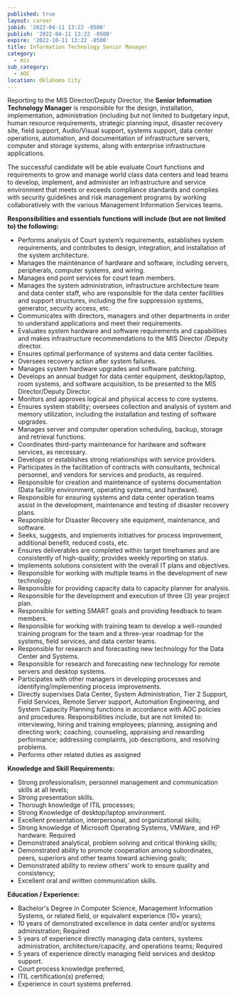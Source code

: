 ```yaml
---
published: true
layout: career
jobid: '2022-04-11 13:22 -0500'
publish: '2022-04-11 13:22 -0500'
expire: '2022-10-11 13:22 -0500'
title: Information Technology Senior Manager
category:
  - mis
sub_category:
  - AOC
location: Oklahoma City
---
```

Reporting to the MIS Director/Deputy Director, the **Senior Information Technology Manager** is responsible for the design, installation, implementation, administration (including but not limited to budgetary input, human resource requirements, strategic planning input, disaster recovery site, field support, Audio/Visual support, systems support, data center operations, automation, and documentation of infrastructure servers, computer and storage systems, along with enterprise infrastructure applications.

The successful candidate will be able evaluate Court functions and requirements to grow and manage world class data centers and lead teams to develop, implement, and administer an infrastructure and service environment that meets or exceeds compliance standards and complies with security guidelines and risk management programs by working collaboratively with the various Management Information Services teams.

**Responsibilities and essentials functions will include (but are not limited to) the following:**

- Performs analysis of Court system’s requirements, establishes system requirements, and contributes to design, integration, and installation of the system architecture.
- Manages the maintenance of hardware and software, including servers, peripherals, computer systems, and wiring.
- Manages end point services for court team members.
- Manages the system administration, infrastructure architecture team and data center staff, who are responsible for the data center facilities and support structures, including the fire suppression systems, generator, security access, etc.
- Communicates with directors, managers and other departments in order to understand applications and meet their requirements.
- Evaluates system hardware and software requirements and capabilities and makes infrastructure recommendations to the MIS Director /Deputy director.
- Ensures optimal performance of systems and data center facilities.
- Oversees recovery action after system failures.
- Manages system hardware upgrades and software patching.
- Develops an annual budget for data center equipment, desktop/laptop, room systems, and software acquisition, to be presented to the MIS Director/Deputy Director.
- Monitors and approves logical and physical access to core systems.
- Ensures system stability; oversees collection and analysis of system and memory utilization, including the installation and testing of software upgrades.
- Manages server and computer operation scheduling, backup, storage and retrieval functions.
- Coordinates third-party maintenance for hardware and software services, as necessary.
- Develops or establishes strong relationships with service providers.
- Participates in the facilitation of contracts with consultants, technical personnel, and vendors for services and products, as required.
- Responsible for creation and maintenance of systems documentation (Data facility environment, operating systems, and hardware).
- Responsible for ensuring systems and data center operation teams assist in the development, maintenance and testing of disaster recovery plans.
- Responsible for Disaster Recovery site equipment, maintenance, and software.
- Seeks, suggests, and implements initiatives for process improvement, additional benefit, reduced costs, etc.
- Ensures deliverables are completed within target timeframes and are consistently of high-quality; provides weekly reporting on status.
- Implements solutions consistent with the overall IT plans and objectives.
- Responsible for working with multiple teams in the development of new technology.
- Responsible for providing capacity data to capacity planner for analysis.
- Responsible for the development and execution of three (3) year project plan.
- Responsible for setting SMART goals and providing feedback to team members.
- Responsible for working with training team to develop a well-rounded training program for the team and a three-year roadmap for the systems, field services, and data center teams.
- Responsible for research and forecasting new technology for the Data Center and Systems.
- Responsible for research and forecasting new technology for remote servers and desktop systems.
- Participates with other managers in developing processes and identifying/implementing process improvements.
- Directly supervises Data Center, System Administration, Tier 2 Support, Field Services, Remote Server support, Automation Engineering, and System Capacity Planning functions in accordance with AOC policies and procedures. Responsibilities include, but are not limited to: interviewing, hiring and training employees; planning, assigning and directing work; coaching, counseling, appraising and rewarding performance; addressing complaints, job descriptions, and resolving problems.
- Performs other related duties as assigned

**Knowledge and Skill Requirements:**

- Strong professionalism, personnel management and communication skills at all levels;
- Strong presentation skills.
- Thorough knowledge of ITIL processes;
- Strong Knowledge of desktop/laptop environment.
- Excellent presentation, interpersonal, and organizational skills;
- Strong knowledge of Microsoft Operating Systems, VMWare, and HP hardware. Required
- Demonstrated analytical, problem solving and critical thinking skills;
- Demonstrated ability to promote cooperation among subordinates, peers, superiors and other teams toward achieving goals;
- Demonstrated ability to review others’ work to ensure quality and consistency;
- Excellent oral and written communication skills.

**Education / Experience:**

- Bachelor's Degree in Computer Science, Management Information Systems, or related field, or equivalent experience (10+ years);
- 10 years of demonstrated excellence in data center and/or systems administration; Required
- 5 years of experience directly managing data centers, systems administration, architecture/capacity, and operations teams; Required
- 5 years of experience directly managing field services and desktop support.
- Court process knowledge preferred,
- ITIL certification(s) preferred;
- Experience in court systems preferred.